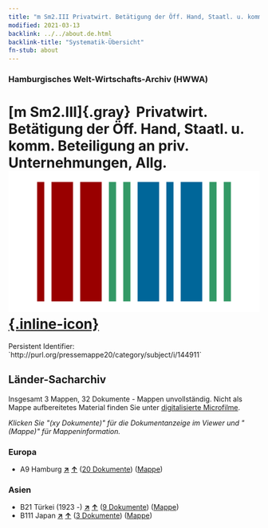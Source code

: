 ```yaml
---
title: "m Sm2.III Privatwirt. Betätigung der Öff. Hand, Staatl. u. komm. Beteiligung an priv. Unternehmungen, Allg."
modified: 2021-03-13
backlink: ../../about.de.html
backlink-title: "Systematik-Übersicht"
fn-stub: about
---
```


### Hamburgisches Welt-Wirtschafts-Archiv (HWWA)

# [m Sm2.III]{.gray}&#8201; Privatwirt. Betätigung der Öff. Hand, Staatl. u. komm. Beteiligung an priv. Unternehmungen, Allg. &#160; [![Wikidata](/images/Wikidata-logo.svg "Wikidata"){.inline-icon}](http://www.wikidata.org/entity/Q104700255)

<div class="hint">Persistent Identifier: `http://purl.org/pressemappe20/category/subject/i/144911`</div>







## Länder-Sacharchiv




Insgesamt 3 Mappen, 32 Dokumente - Mappen unvollständig.
Nicht als Mappe aufbereitetes Material finden Sie unter [digitalisierte Microfilme](/film/h1_sh.de.html).

_Klicken Sie "(xy Dokumente)" für die Dokumentanzeige im Viewer und "(Mappe)" für Mappeninformation._




### Europa

- A9 Hamburg [**&nearr;**](../../../geo/i/140905/about.de.html "Hamburg (alle Mappen)") [**&uarr;**](../../../geo/about.de.html#A9 "Ländersystematik") (<a href="https://pm20.zbw.eu/iiifview/folder/sh/140905,144911" title="über: Hamburg : Privatwirt. Betätigung der Öff. Hand, Staatl. u. komm. Beteiligung an priv. Unternehmungen, Allg." target="_blank">20 Dokumente</a>) ([Mappe](../../../../folder/sh/1409xx/140905/1449xx/144911/about.de.html))

### Asien

- B21 Türkei (1923 -) [**&nearr;**](../../../geo/i/141111/about.de.html "Türkei (1923 -) (alle Mappen)") [**&uarr;**](../../../geo/about.de.html#B21 "Ländersystematik") (<a href="https://pm20.zbw.eu/iiifview/folder/sh/141111,144911" title="über: Türkei (1923 -) : Privatwirt. Betätigung der Öff. Hand, Staatl. u. komm. Beteiligung an priv. Unternehmungen, Allg." target="_blank">9 Dokumente</a>) ([Mappe](../../../../folder/sh/1411xx/141111/1449xx/144911/about.de.html))
- B111 Japan [**&nearr;**](../../../geo/i/141272/about.de.html "Japan (alle Mappen)") [**&uarr;**](../../../geo/about.de.html#B111 "Ländersystematik") (<a href="https://pm20.zbw.eu/iiifview/folder/sh/141272,144911" title="über: Japan : Privatwirt. Betätigung der Öff. Hand, Staatl. u. komm. Beteiligung an priv. Unternehmungen, Allg." target="_blank">3 Dokumente</a>) ([Mappe](../../../../folder/sh/1412xx/141272/1449xx/144911/about.de.html))








